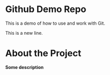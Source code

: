 # Github Demo Repo
This is a demo of how to use and work with Git.

This is a new line.

# About the Project
**Some description**
